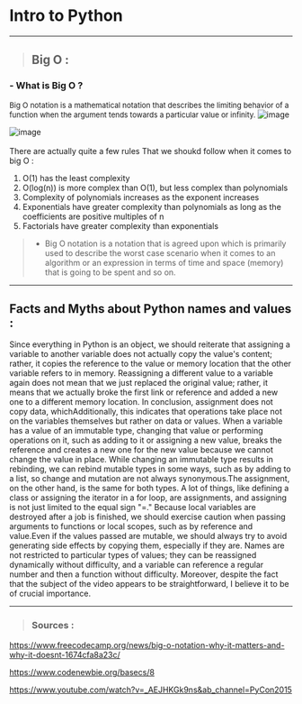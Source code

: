 # Intro to Python
---
>## Big O :
### - What is Big O  ?
<font size="2"> Big O notation is a mathematical notation that describes the limiting behavior of a function when the argument tends towards a particular value or infinity.</font> 
![image](https://user-images.githubusercontent.com/84404158/193421175-f1dad4cc-8767-40c2-b776-d1e2d0243846.png)

![image](https://user-images.githubusercontent.com/84404158/193421209-e4708c0f-fb3c-4f8d-8b15-0c4d5443796f.png)<br><br>
There are actually quite a few rules That we shoukd follow when it comes to big O :
1. O(1) has the least complexity
2. O(log(n)) is more complex than O(1), but less complex than polynomials
3. Complexity of polynomials increases as the exponent increases 
4. Exponentials have greater complexity than polynomials as long as the coefficients are positive multiples of n
5. Factorials have greater complexity than exponentials

> - Big O notation is a notation that is agreed upon which is primarily used to describe the worst case scenario when it comes to an algorithm or an expression in terms of time and space (memory) that is going to be spent and so on.

  
---
##  Facts and Myths about Python names and values :

 Since everything in Python is an object, we should reiterate that assigning a variable to another variable does not actually copy the value's content; rather, it copies the reference to the value or memory location that the other variable refers to in memory. Reassigning a different value to a variable again does not mean that we just replaced the original value; rather, it means that we actually broke the first link or reference and added a new one to a different memory location. In conclusion, assignment does not copy data, whichAdditionally, this indicates that operations take place not on the variables themselves but rather on data or values.
 When a variable has a value of an immutable type, changing that value or performing operations on it, such as adding to it or assigning a new value, breaks the reference and creates a new one for the new value because we cannot change the value in place.
While changing an immutable type results in rebinding, we can rebind mutable types in some ways, such as by adding to a list, so change and mutation are not always synonymous.The assignment, on the other hand, is the same for both types.
A lot of things, like defining a class or assigning the iterator in a for loop, are assignments, and assigning is not just limited to the equal sign "=."
Because local variables are destroyed after a job is finished, we should exercise caution when passing arguments to functions or local scopes, such as by reference and value.Even if the values passed are mutable, we should always try to avoid generating side effects by copying them, especially if they are.
Names are not restricted to particular types of values; they can be reassigned dynamically without difficulty, and a variable can reference a regular number and then a function without difficulty.
Moreover, despite the fact that the subject of the video appears to be straightforward, I believe it to be of crucial importance.

---
>### Sources : 
https://www.freecodecamp.org/news/big-o-notation-why-it-matters-and-why-it-doesnt-1674cfa8a23c/

https://www.codenewbie.org/basecs/8

https://www.youtube.com/watch?v=_AEJHKGk9ns&ab_channel=PyCon2015
